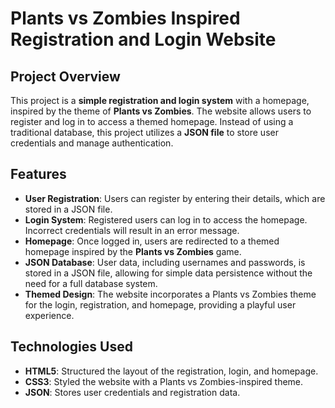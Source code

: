 # Plants vs Zombies Inspired Registration and Login Website

## Project Overview

This project is a **simple registration and login system** with a homepage, inspired by the theme of **Plants vs Zombies**. 
The website allows users to register and log in to access a themed homepage. Instead of using a traditional database, this project utilizes a **JSON file** to store user credentials and manage authentication.

## Features

- **User Registration**: Users can register by entering their details, which are stored in a JSON file.
- **Login System**: Registered users can log in to access the homepage. Incorrect credentials will result in an error message.
- **Homepage**: Once logged in, users are redirected to a themed homepage inspired by the **Plants vs Zombies** game.
- **JSON Database**: User data, including usernames and passwords, is stored in a JSON file, allowing for simple data persistence without the need for a full database system.
- **Themed Design**: The website incorporates a Plants vs Zombies theme for the login, registration, and homepage, providing a playful user experience.

## Technologies Used

- **HTML5**: Structured the layout of the registration, login, and homepage.
- **CSS3**: Styled the website with a Plants vs Zombies-inspired theme.
- **JSON**: Stores user credentials and registration data.
